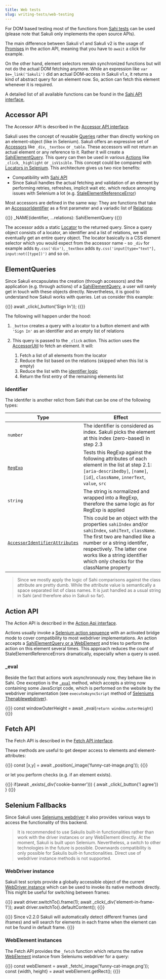 ```yaml
---
title: Web tests
slug: writing-tests/web-testing
---
```


For DOM based testing most of the functions from [Sahi tests](https://sahipro.com/docs/sahi-apis/) can be used (please note that Sakuli only implements the open source APIs).

The main difference between Sakuli v1 and Sakuli v2 is the usage of [Promises](https://developers.google.com/web/fundamentals/primers/promises) in the action API, meaning that you have to `await` a click for example.

On the other hand, element selectors remain synchronized functions but will not do the actual DOM fetching anymore. While an expression like `var $e=_link('Sakuli')` did an actual DOM-access in Sakuli v1.x, it returns a kind of abstract query for an element now. So, action can fetch this element whenever it is required.

A detailed list of all available functions can be found in the [Sahi API interface](/apidoc/sakuli-legacy/interfaces/sahiapi.html),

## Accessor API

The Accessor API is described in the [Accessor API interface](/apidoc/sakuli-legacy/interfaces/accessorapi.html).

Sakuli uses the concept of reusable [Queries](/apidoc/sakuli-legacy/interfaces/sahielementquery.html) rather than directly working on an element-object (like in Selenium). Sakuli offers an expressive set of [Accessors](/apidoc/sakuli-legacy/interfaces/accessorapi.html) like `_div`, `_textbox` or `_table`. These accessors will not return an actual element or any reference to it. Rather it will create a [SahiElementQuery](/apidoc/sakuli-legacy/interfaces/sahielementquery.html). This query can then be used in various [Actions](#action-api) like `_click`, `_highlight` or `_isVisible`. This concept could be compared with [Locators in Selenium](https://seleniumhq.github.io/selenium/docs/api/javascript/module/selenium-webdriver/index_exports_By.html).
This architecture gives us two nice benefits:

- Compatibility with [Sahi API](https://sahipro.com/docs/sahi-apis/index.html)
- Since Sakuli handles the actual fetching and validation of an element by performing retries, refreshes, implicit wait etc. which reduce annoying issues with Selenium a lot (e.g. [StaleElementReferenceError](https://seleniumhq.github.io/selenium/docs/api/javascript/module/selenium-webdriver/lib/error_exports_StaleElementReferenceError.html))

Most accessors are defined in the same way: They are functions that take an [AccessorIdentifier](apidoc/sakuli-legacy/globals.html#accessoridentifier) as a first parameter and a variadic list of [Relations](#relations-api):

{{<highlight javascript>}}
_NAME(identifier, ...relations): SahiElementQuery
{{</highlight>}}

The accessor adds a static [Locator](https://seleniumhq.github.io/selenium/docs/api/javascript/module/selenium-webdriver/index_exports_By.html) to the returned query. Since a query object consists of a locator, an identifier and a list of relations, we will eventually get an entire query object. The locator basically is a CSS element selector which you would expect from the accessor name - so `_div` for example adds `By.css('div')`, `_textbox` adds `By.css('input[type="text"], input:not([type])')` and so on.

## ElementQueries

Since Sakuli encapsulates the creation (through accessors) and the application (e.g. through actions) of a [SahiElementQuery](/apidoc/sakuli-legacy/interfaces/sahielementquery.html), a user will rarely get in touch with these objects directly. Nevertheless, it is good to understand how Sakuli works with queries. Let us consider this example:

{{<highlight javascript>}}
await _click(_button('Sign In'));
{{</highlight>}}

The following will happen under the hood:

1. `_button` creates a query with a locator to a button element and with `'Sign In'` as an identifier and an empty list of relations

2. This query is passed to the `_click` action. This action uses the [AccessorUtil](/apidoc/sakuli-legacy/classes/accessorutil.html) to fetch an element. It will:
   1. Fetch a list of all elements from the locator
   2. Reduce the list based on the relations (skipped when this list is empty)
   3. Reduce the list with the [identifier logic](#identifier)
   4. Return the first entry of the remaining elements list

### Identifier

The identifer is another relict from Sahi that can be one of the following types:

| Type                                                         | Effect                                                       |
| ------------------------------------------------------------ | ------------------------------------------------------------ |
| `number`                                                     | The identifier is considered as index. Sakuli picks the element at this index (zero-based) in step 2.3 |
| [`RegExp`](https://developer.mozilla.org/de/docs/Web/JavaScript/Reference/Global_Objects/RegExp) | Tests this RegExp against the following attributes of each element in the list at step 2.1: `[aria-describedby]`, `[name]`, ` [id]`, `className`, `innerText`, `value`, `src` |
| `string`                                                     | The string is normalized and wrapped into a RegExp, therefore the same logic as for RegExp is applied |
| [`AccessorIdentifierAttributes`](/apidoc/sakuli-legacy/globals.html#accessoridentifierattributes) | This could be an object with the properties `sahiIndex` and/or `sahiIndex`, `sahiText`, `className`. The first two are handled like a number or a string identifer, respectively. The latter one works like a string identifier which only checks for the className property |

> Since we mostly apply the logic of Sahi comparisons against the class attribute are pretty dumb. While the attribute value is semantically a space separated list of class names. It is just handled as a usual string in Sahi (and therefore also in Sakuli so far).

## Action API

The Action API is described in the [Action Api interface](/apidoc/sakuli-legacy/interfaces/accessorapi.html).

Actions usually invoke a [Selenium action sequence](https://seleniumhq.github.io/selenium/docs/api/javascript/module/selenium-webdriver/lib/input_exports_Actions.html) with an activated bridge mode to cover compatibility to most webdriver implementations. An action accepts a [SahiElementQuery or a WebElement](/apidoc/sakuli-legacy/globals.html#sahielementqueryorwebelement) and tries to perform the action on this element several times. This approach reduces the count of StaleElementReferenceErrors dramatically, especially when a query is used.

### _eval

Beside the fact that actions work asynchronously now, they behave like in Sahi. One exception is the [`_eval`](/apidoc/sakuli-legacy/interfaces/actionapi.html#_eval) method, which accepts a string now containing some JavaScript code, which is performed on the website by the webdriver implementation (see `executeAsyncScript` method of [Seleniums Thenablewebdriver](https://seleniumhq.github.io/selenium/docs/api/javascript/module/selenium-webdriver/index_exports_ThenableWebDriver.html)).

{{<highlight javascript>}}
const windowOuterHeight = await _eval(`return window.outerHeight`)
{{</highlight>}}

## Fetch API

The Fetch API is described in the [Fetch API interface](/apidoc/sakuli-legacy/interfaces/fetchapi.html).

These methods are useful to get deeper access to elements and element-attributes:

{{<highlight javascript>}}
const [x,y] = await _position(_image('funny-cat-image.png'));
{{</highlight>}}

or let you perform checks (e.g. if an element exists).

{{<highlight javascript>}}
if(await _exists(_div('cookie-banner'))) {
    await _click(_button('I agree'))
}
{{</highlight>}}

## Selenium Fallbacks

Since Sakuli uses [Seleniums webdriver](https://www.npmjs.com/package/selenium-webdriver) it also provides various ways to access the functionality of this backend.

> It is recommended to use Sakulis built-in functionalities rather than work with the driver instances or any WebElement directly. At the moment, Sakuli is built upon Selenium. Nevertheless, a switch to other technologies in the future is possible. Downwards compatibility is only possible for Sakulis built-in functionalities. Direct use of webdriver instance methods is not supported.

### WebDriver instance

Sakuli test scripts provide a globally accessible object of the current [WebDriver instance](https://seleniumhq.github.io/selenium/docs/api/javascript/module/selenium-webdriver/index_exports_ThenableWebDriver.html) which can be used to invoke its native methods directly. This might be useful for switching between frames:

{{<highlight javascript>}}
await driver.switchTo().frame(1);
await _click(_div('element-in-frame-1'));
await driver.switchTo().defaultContent();
{{</highlight>}}

{{<alert>}}
Since v2.2.0 Sakuli will automatically detect different frames (and iframes) and will search for elements in each frame when the element can not be found in default frame.
{{</alert>}}

### WebElement instances

The Fetch API provides the `_fetch` function which returns the native [WebElement](https://seleniumhq.github.io/selenium/docs/api/javascript/module/selenium-webdriver/index_exports_WebElement.html) instance from Seleniums webdriver for a query:

{{<highlight javascript>}}
const webElement = await _fetch(_image('funny-cat-image.png'));
const {width, height} = await webElement.getRect();
{{</highlight>}}
